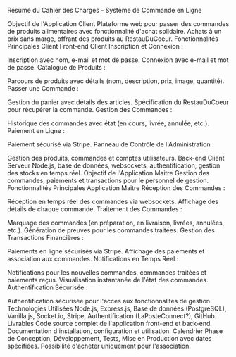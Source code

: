 Résumé du Cahier des Charges - Système de Commande en Ligne

Objectif de l'Application Client
Plateforme web pour passer des commandes de produits alimentaires avec fonctionnalité d'achat solidaire.
Achats à un prix sans marge, offrant des produits au RestauDuCoeur.
Fonctionnalités Principales Client
Front-end Client
Inscription et Connexion :

Inscription avec nom, e-mail et mot de passe.
Connexion avec e-mail et mot de passe.
Catalogue de Produits :

Parcours de produits avec détails (nom, description, prix, image, quantité).
Passer une Commande :

Gestion du panier avec détails des articles.
Spécification du RestauDuCoeur pour récupérer la commande.
Gestion des Commandes :

Historique des commandes avec état (en cours, livrée, annulée, etc.).
Paiement en Ligne :

Paiement sécurisé via Stripe.
Panneau de Contrôle de l'Administration :

Gestion des produits, commandes et comptes utilisateurs.
Back-end Client
Serveur Node.js, base de données, websockets, authentification, gestion des stocks en temps réel.
Objectif de l'Application Maitre
Gestion des commandes, paiements et transactions pour le personnel de gestion.
Fonctionnalités Principales Application Maitre
Réception des Commandes :

Réception en temps réel des commandes via websockets.
Affichage des détails de chaque commande.
Traitement des Commandes :

Marquage des commandes (en préparation, en livraison, livrées, annulées, etc.).
Génération de preuves pour les commandes traitées.
Gestion des Transactions Financières :

Paiements en ligne sécurisés via Stripe.
Affichage des paiements et association aux commandes.
Notifications en Temps Réel :

Notifications pour les nouvelles commandes, commandes traitées et paiements reçus.
Visualisation instantanée de l'état des commandes.
Authentification Sécurisée :

Authentification sécurisée pour l'accès aux fonctionnalités de gestion.
Technologies Utilisées
Node.js, Express.js, Base de données (PostgreSQL), Vanilla.js, Socket.io, Stripe, Authentification (LaPosteConnect?), GitHub.
Livrables
Code source complet de l'application front-end et back-end.
Documentation d'installation, configuration et utilisation.
Calendrier
Phase de Conception, Développement, Tests, Mise en Production avec dates spécifiées.
Possibilité d'acheter uniquement pour l'association.




